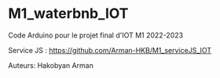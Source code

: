 # M1_waterbnb_IOT
 Code Arduino pour le projet final d'IOT M1 2022-2023 
 
 Service JS : https://github.com/Arman-HKB/M1_serviceJS_IOT
 
 Auteurs: Hakobyan Arman

